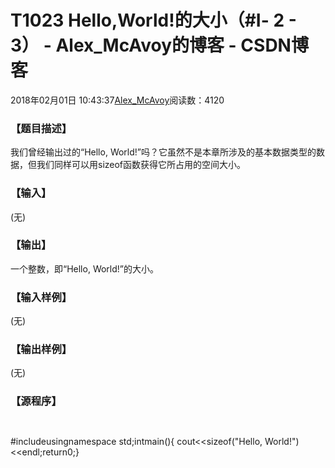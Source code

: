 # T1023 Hello,World!的大小（#Ⅰ- 2 - 3） - Alex_McAvoy的博客 - CSDN博客





2018年02月01日 10:43:37[Alex_McAvoy](https://me.csdn.net/u011815404)阅读数：4120








### 【题目描述】

我们曾经输出过的“Hello, World!”吗？它虽然不是本章所涉及的基本数据类型的数据，但我们同样可以用sizeof函数获得它所占用的空间大小。

### 【输入】


(无)



### 【输出】




一个整数，即“Hello, World!”的大小。

### 【输入样例】

(无)

### 【输出样例】

(无)

### 【源程序】


```cpp

```

```cpp

```
#include<iostream>usingnamespace std;intmain(){ 
	cout<<sizeof("Hello, World!")<<endl;return0;}



